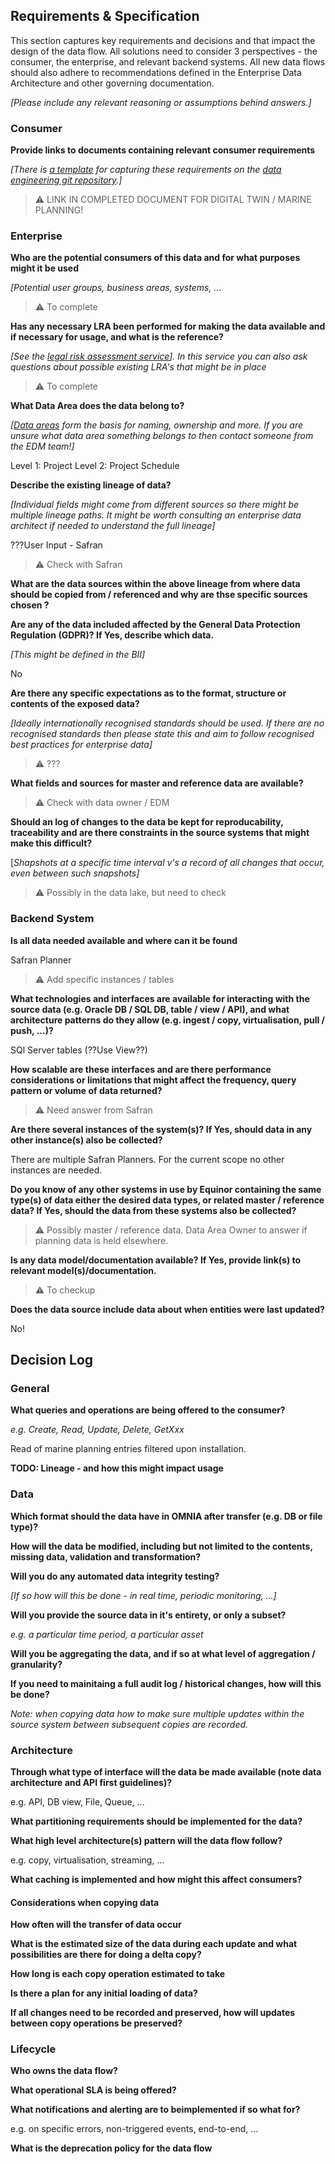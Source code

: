 ## Requirements & Specification

This section captures key requirements and decisions and that impact the design of the data flow. All solutions need to consider 3 perspectives - the consumer, the enterprise, and relevant backend systems. All new data flows should also adhere to recommendations defined in the Enterprise Data Architecture and other governing documentation.

*[Please include any relevant reasoning or assumptions behind answers.]*

### Consumer

**Provide links to documents containing relevant consumer requirements**

*[There is [a template](https://github.com/equinor/data-engineering/blob/master/docs/Consumer%20Requirements.md) for capturing these requirements on the [data engineering git repository](https://github.com/equinor/data-engineering).]*

> :warning: LINK IN COMPLETED DOCUMENT FOR DIGITAL TWIN / MARINE PLANNING!

### Enterprise

**Who are the potential consumers of this data and for what purposes might it be used**

*[Potential user groups, business areas, systems, ...*

> :warning: To complete

**Has any necessary LRA been performed for making the data available and if necessary for usage, and what is the reference?**

*[See the [legal risk assessment service](https://equinor.service-now.com/selfservice?id=kb_article&sys_id=c5acb55fdb610c94c293199f299619dd)]. In this service you can also ask questions about possible existing LRA's that might be in place*

> :warning: To complete

**What Data Area does the data belong to?**

*[[Data areas](https://eita.equinor.com/companyea/?oid=bd7e452f-a8be-43f7-86fa-9513b8ce95a9) form the basis for naming, ownership and more. If you are unsure what data area something belongs to then contact someone from the EDM team!]*

Level 1: Project
Level 2: Project Schedule

**Describe the existing lineage of data?**

*[Individual fields might come from different sources so there might be multiple lineage paths. It might be worth consulting an enterprise data architect if needed to understand the full lineage]*

???User Input - Safran

> :warning: Check with Safran

**What are the data sources within the above lineage from where data should be copied from / referenced and why are thse specific sources chosen ?**

**Are any of the data included affected by the General Data Protection Regulation (GDPR)? If Yes, describe which data.**

*[This might be defined in the BII]*

No

**Are there any specific expectations as to the format, structure or contents of the exposed data?**

*[Ideally internationally recognised standards should be used. If there are no recognised standards then please state this and aim to follow recognised best practices for enterprise data]*

> :warning: ???

**What fields and sources for master and reference data are available?**

> :warning: Check with data owner / EDM

**Should an log of changes to the data be kept for reproducability, traceability and are there constraints in the source systems that might make this difficult?**

[*Shapshots at a specific time interval v's a record of all changes that occur, even between such snapshots]*

> :warning: Possibly in the data lake, but need to check

### Backend System

**Is all data needed available and where can it be found**

Safran Planner 

> :warning: Add specific instances / tables

**What technologies and interfaces are available for interacting with the  source data (e.g. Oracle DB / SQL DB, table / view / API), and what architecture patterns do they allow (e.g. ingest / copy, virtualisation, pull / push, ...)?**

SQl Server tables (??Use View??)

**How scalable are these interfaces and are there performance considerations or limitations that might affect the frequency, query pattern or volume of data returned?**

> :warning: Need answer from Safran

**Are there several instances of the system(s)? If Yes, should data in any other instance(s) also be collected?**

There are multiple Safran Planners. For the current scope no other instances are needed.

**Do you know of any other systems in use by Equinor containing the same type(s) of data either the desired data types, or related master / reference data? If Yes, should the data from these systems also be collected?**

> :warning: Possibly master / reference data. Data Area Owner to answer if planning data is held elsewhere.

**Is any data model/documentation available? If Yes, provide link(s) to relevant model(s)/documentation.**

> :warning: To checkup

**Does the data source include data about when entities were last updated?**

No!

## Decision Log

### General

**What queries and operations are being offered to the consumer?**

*e.g. Create, Read, Update, Delete, GetXxx*

Read of marine planning entries filtered upon installation.


**TODO: Lineage - and how this might impact usage**


### Data

**Which format should the data have in OMNIA after transfer (e.g. DB or file type)?**

**How will the data be modified, including but not limited to the contents, missing data, validation and transformation?**

**Will you do any automated data integrity testing?**

*[If so how will this be done - in real time, periodic monitoring, ...]*

**Will you provide the source data in it's entirety, or only a subset?**

*e.g. a particular time period, a particular asset*

**Will you be aggregating the data, and if so at what level of aggregation / granularity?**

**If you need to mainitaing a full audit log / historical changes, how will this be done?**

*Note: when copying data how to make sure multiple updates within the source system between subsequent copies are recorded.*

### Architecture

**Through what type of interface will the data be made available (note data architecture and API first guidelines)?**

e.g. API, DB view, File, Queue, ...

**What partitioning requirements should be implemented for the data?**

**What high level architecture(s) pattern will the data flow follow?** 

e.g. copy, virtualisation, streaming, ...

**What caching is implemented and how might this affect consumers?**

#### Considerations when copying data

**How often will the transfer of data occur**

**What is the estimated size of the data during each update and what possibilities are there for doing a delta copy?**

**How long is each copy operation estimated to take**

**Is there a plan for any initial loading of data?**

**If all changes need to be recorded and preserved, how will updates between copy operations be preserved?**

### Lifecycle

**Who owns the data flow?**

**What operational SLA is being offered?**

**What notifications and alerting are to beimplemented if so what for?**

e.g. on specific errors, non-triggered events, end-to-end, ... 

**What is the deprecation policy for the data flow**
